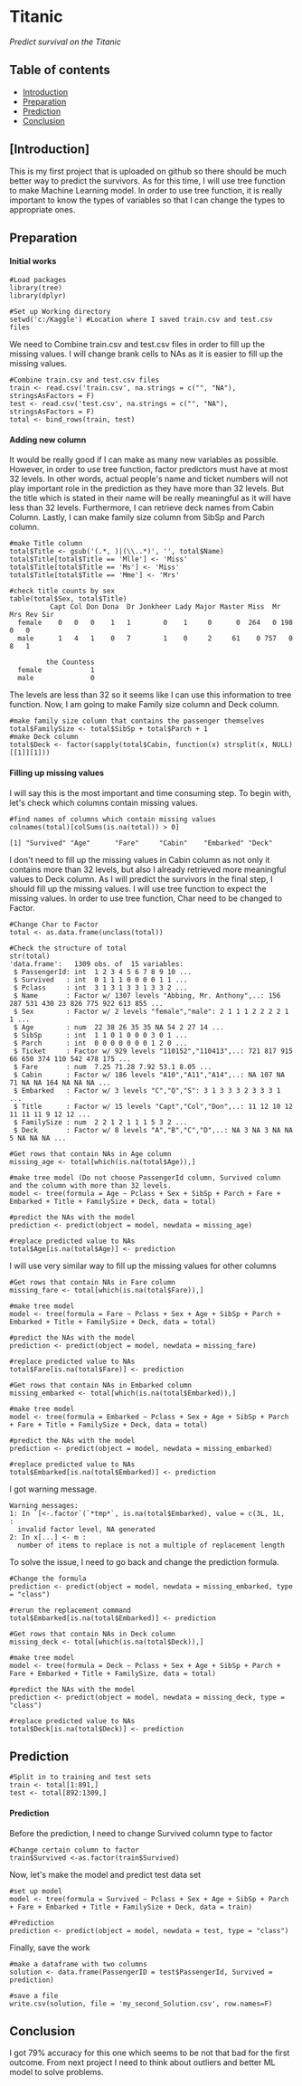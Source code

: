 # **Titanic**
*Predict survival on the Titanic*

## Table of contents

- [Introduction](#introduction)
- [Preparation](#preparation)
- [Prediction](#prediction)
- [Conclusion](#conclusion)


## [Introduction]

This is my first project that is uploaded on github so there should be much better way to predict the survivors.
As for this time, I will use tree function to make Machine Learning model. In order to use tree function, it is really important to know the types of variables so that I can change the types to appropriate ones. 


## Preparation

#### Initial works
```
#Load packages
library(tree)
library(dplyr)
```
```
#Set up Working directory
setwd('c:/Kaggle') #Location where I saved train.csv and test.csv files
```

We need to Combine train.csv and test.csv files in order to fill up the missing values. I will change brank cells to NAs as it is easier to fill up the missing values. 
```
#Combine train.csv and test.csv files
train <- read.csv('train.csv', na.strings = c("", "NA"), stringsAsFactors = F)
test <- read.csv('test.csv', na.strings = c("", "NA"), stringsAsFactors = F)
total <- bind_rows(train, test)
```
#### Adding new column
It would be really good if I can make as many new variables as possible. However, in order to use tree function, factor predictors must have at most 32 levels. In other words, actual people's name and ticket numbers will not play important role in the prediction as they have more than 32 levels. But the title which is stated in their name will be really meaningful as it will have less than 32 levels. Furthermore, I can retrieve deck names from Cabin Column. Lastly, I can make family size column from SibSp and Parch column.

```
#make Title column
total$Title <- gsub('(.*, )|(\\..*)', '', total$Name)
total$Title[total$Title == 'Mlle'] <- 'Miss'
total$Title[total$Title == 'Ms'] <- 'Miss'
total$Title[total$Title == 'Mme'] <- 'Mrs'
```
```
#check title counts by sex
table(total$Sex, total$Title)
          Capt Col Don Dona  Dr Jonkheer Lady Major Master Miss  Mr Mrs Rev Sir
  female    0   0   0    1   1        0    1     0      0  264   0 198   0   0
  male      1   4   1    0   7        1    0     2     61    0 757   0   8   1
        
         the Countess
  female            1
  male              0
```

The levels are less than 32 so it seems like I can use this information to tree function. Now, I am going to make Family size column and Deck column.

```
#make family size column that contains the passenger themselves
total$FamilySize <- total$SibSp + total$Parch + 1
#make Deck column
total$Deck <- factor(sapply(total$Cabin, function(x) strsplit(x, NULL)[[1]][1]))
```

#### Filling up missing values
I will say this is the most important and time consuming step. To begin with, let's check which columns contain missing values.
```
#find names of columns which contain missing values
colnames(total)[colSums(is.na(total)) > 0]

[1] "Survived" "Age"      "Fare"     "Cabin"    "Embarked" "Deck" 
```
I don't need to fill up the missing values in Cabin column as not only it contains more than 32 levels, but also I already retrieved more meaningful values to Deck column. As I will predict the survivors in the final step, I should fill up the missing values. I will use tree function to expect the missing values. In order to use tree function, Char need to be changed to Factor.
```
#Change Char to Factor
total <- as.data.frame(unclass(total))
```
```
#Check the structure of total
str(total)
'data.frame':	1309 obs. of  15 variables:
 $ PassengerId: int  1 2 3 4 5 6 7 8 9 10 ...
 $ Survived   : int  0 1 1 1 0 0 0 0 1 1 ...
 $ Pclass     : int  3 1 3 1 3 3 1 3 3 2 ...
 $ Name       : Factor w/ 1307 levels "Abbing, Mr. Anthony",..: 156 287 531 430 23 826 775 922 613 855 ...
 $ Sex        : Factor w/ 2 levels "female","male": 2 1 1 1 2 2 2 2 1 1 ...
 $ Age        : num  22 38 26 35 35 NA 54 2 27 14 ...
 $ SibSp      : int  1 1 0 1 0 0 0 3 0 1 ...
 $ Parch      : int  0 0 0 0 0 0 0 1 2 0 ...
 $ Ticket     : Factor w/ 929 levels "110152","110413",..: 721 817 915 66 650 374 110 542 478 175 ...
 $ Fare       : num  7.25 71.28 7.92 53.1 8.05 ...
 $ Cabin      : Factor w/ 186 levels "A10","A11","A14",..: NA 107 NA 71 NA NA 164 NA NA NA ...
 $ Embarked   : Factor w/ 3 levels "C","Q","S": 3 1 3 3 3 2 3 3 3 1 ...
 $ Title      : Factor w/ 15 levels "Capt","Col","Don",..: 11 12 10 12 11 11 11 9 12 12 ...
 $ FamilySize : num  2 2 1 2 1 1 1 5 3 2 ...
 $ Deck       : Factor w/ 8 levels "A","B","C","D",..: NA 3 NA 3 NA NA 5 NA NA NA ...
```
```
#Get rows that contain NAs in Age column
missing_age <- total[which(is.na(total$Age)),]

#make tree model (Do not choose PassengerId column, Survived column and the column with more than 32 levels. 
model <- tree(formula = Age ~ Pclass + Sex + SibSp + Parch + Fare + Embarked + Title + FamilySize + Deck, data = total)

#predict the NAs with the model
prediction <- predict(object = model, newdata = missing_age)

#replace predicted value to NAs
total$Age[is.na(total$Age)] <- prediction
```

I will use very similar way to fill up the missing values for other columns 

```
#Get rows that contain NAs in Fare column
missing_fare <- total[which(is.na(total$Fare)),]

#make tree model 
model <- tree(formula = Fare ~ Pclass + Sex + Age + SibSp + Parch + Embarked + Title + FamilySize + Deck, data = total)

#predict the NAs with the model
prediction <- predict(object = model, newdata = missing_fare)

#replace predicted value to NAs
total$Fare[is.na(total$Fare)] <- prediction

#Get rows that contain NAs in Embarked column
missing_embarked <- total[which(is.na(total$Embarked)),]

#make tree model 
model <- tree(formula = Embarked ~ Pclass + Sex + Age + SibSp + Parch + Fare + Title + FamilySize + Deck, data = total)

#predict the NAs with the model
prediction <- predict(object = model, newdata = missing_embarked)

#replace predicted value to NAs
total$Embarked[is.na(total$Embarked)] <- prediction
```

I got warning message.
```
Warning messages:
1: In `[<-.factor`(`*tmp*`, is.na(total$Embarked), value = c(3L, 1L,  :
  invalid factor level, NA generated
2: In x[...] <- m :
  number of items to replace is not a multiple of replacement length
```

To solve the issue, I need to go back and change the prediction formula.
```
#Change the formula
prediction <- predict(object = model, newdata = missing_embarked, type = "class")

#rerun the replacement command
total$Embarked[is.na(total$Embarked)] <- prediction

#Get rows that contain NAs in Deck column
missing_deck <- total[which(is.na(total$Deck)),]

#make tree model 
model <- tree(formula = Deck ~ Pclass + Sex + Age + SibSp + Parch + Fare + Embarked + Title + FamilySize, data = total)

#predict the NAs with the model
prediction <- predict(object = model, newdata = missing_deck, type = "class")

#replace predicted value to NAs
total$Deck[is.na(total$Deck)] <- prediction
```

## Prediction
```
#Split in to training and test sets
train <- total[1:891,]
test <- total[892:1309,]
```
#### Prediction
Before the prediction, I need to change Survived column type to factor
```
#Change certain column to factor
train$Survived <-as.factor(train$Survived)
```

Now, let's make the model and predict test data set
```
#set up model
model <- tree(formula = Survived ~ Pclass + Sex + Age + SibSp + Parch + Fare + Embarked + Title + FamilySize + Deck, data = train)

#Prediction
prediction <- predict(object = model, newdata = test, type = "class")
```
Finally, save the work
```
#make a dataframe with two columns
solution <- data.frame(PassengerID = test$PassengerId, Survived = prediction)

#save a file
write.csv(solution, file = 'my_second_Solution.csv', row.names=F)
```

## Conclusion
I got 79% accuracy for this one which seems to be not that bad for the first outcome. From next project I need to think about outliers and better ML model to solve problems.
